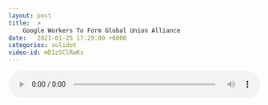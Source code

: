 ```yaml
---
layout: post
title:  >
    Google Workers To Form Global Union Alliance
date:   2021-01-25 17:29:00 +0000
categories: solidot
video-id: mD1z5ClRwKs
---
```


<audio src="/assets/2db76ad1d4076647fe1a27780b64a62b.mp3" style="width: 100%;" controls></audio>

